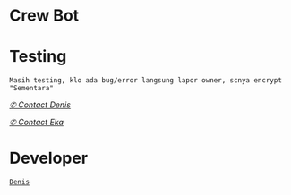 # Crew Bot

# Testing


</p>

```Masih testing, klo ada bug/error langsung lapor owner, scnya encrypt "Sementara"```

[*✆ Contact Denis*](https://chat.whatsapp.com/IOVK5UkKVS31Ad1205zeaX)

[*✆ Contact Eka*](https://chat.whatsapp.com/6288221400832)

# Developer 
[`Denis`](https://github.com/decode-denpa) 

